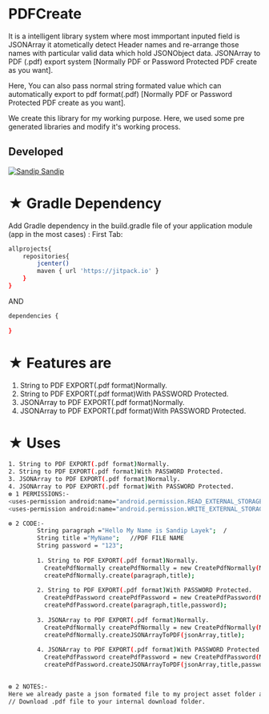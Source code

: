 # PDFCreate
It is a intelligent library system where most immportant inputed field is JSONArray it atometically detect Header names and re-arrange those names with particular valid data which hold JSONObject data.
JSONArray to PDF (.pdf) export system [Normally PDF or Password Protected PDF create as you want].

Here, You can also pass normal string formated value which can automatically export to pdf format(.pdf) 
[Normally PDF or Password Protected PDF create as you want].

We create this library for my working purpose.
Here, we used some pre generated libraries and modify it's working process.

## Developed
[![Sandip](https://avatars1.githubusercontent.com/u/31722942?v=4&u=18643bfaaba26114584d27693e9891db26bcb582&s=39) Sandip](https://github.com/SandipLayek27)  
# ★ Gradle Dependency
Add Gradle dependency in the build.gradle file of your application module (app in the most cases) :
First Tab:

```sh
allprojects{
    repositories{
        jcenter()
        maven { url 'https://jitpack.io' }
    }
}
```

AND

```sh
dependencies {
    
}
```

# ★ Features are
1. String to PDF EXPORT(.pdf format)Normally.
2. String to PDF EXPORT(.pdf format)With PASSWORD Protected.
3. JSONArray to PDF EXPORT(.pdf format)Normally.
4. JSONArray to PDF EXPORT(.pdf format)With PASSWORD Protected.

# ★ Uses
```sh
1. String to PDF EXPORT(.pdf format)Normally.
2. String to PDF EXPORT(.pdf format)With PASSWORD Protected.
3. JSONArray to PDF EXPORT(.pdf format)Normally.
4. JSONArray to PDF EXPORT(.pdf format)With PASSWORD Protected.
❆ 1 PERMISSIONS:-
<uses-permission android:name="android.permission.READ_EXTERNAL_STORAGE" />
<uses-permission android:name="android.permission.WRITE_EXTERNAL_STORAGE" />

❆ 2 CODE:-
        String paragraph ="Hello My Name is Sandip Layek";  /
        String title ="MyName";   //PDF FILE NAME
        String password = "123";
        
        1. String to PDF EXPORT(.pdf format)Normally.
          CreatePdfNormally createPdfNormally = new CreatePdfNormally(MainActivity.this);
          createPdfNormally.create(paragraph,title);
        
        2. String to PDF EXPORT(.pdf format)With PASSWORD Protected.
          CreatePdfPassword createPdfPassword = new CreatePdfPassword(MainActivity.this);
          createPdfPassword.create(paragraph,title,password);
        
        3. JSONArray to PDF EXPORT(.pdf format)Normally.
          CreatePdfNormally createPdfNormally = new CreatePdfNormally(MainActivity.this);
          createPdfNormally.createJSONArrayToPDF(jsonArray,title);
        
        4. JSONArray to PDF EXPORT(.pdf format)With PASSWORD Protected.
          CreatePdfPassword createPdfPassword = new CreatePdfPassword(MainActivity.this);
          createPdfPassword.createJSONArrayToPDF(jsonArray,title,password);

        
❆ 2 NOTES:-
Here we already paste a json formated file to my project asset folder as example purpose.
// Download .pdf file to your internal download folder.        
```

